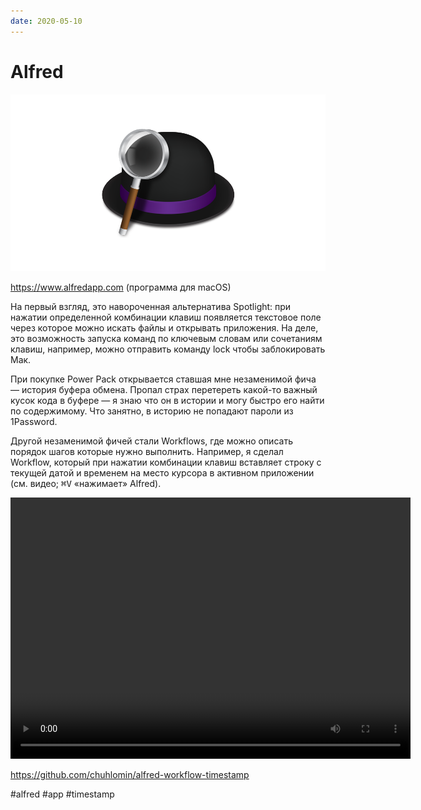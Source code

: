 ```yaml
---
date: 2020-05-10
---
```


# Alfred

![Alfred icon](alfred.png)

https://www.alfredapp.com (программа для macOS)

На первый взгляд, это навороченная альтернатива Spotlight: при нажатии определенной комбинации клавиш появляется текстовое поле через которое можно искать файлы и открывать приложения. На деле, это возможность запуска команд по ключевым словам или сочетаниям клавиш, например, можно отправить команду lock чтобы заблокировать Мак.

При покупке Power Pack открывается ставшая мне незаменимой фича — история буфера обмена.
Пропал страх перетереть какой-то важный кусок кода в буфере — я знаю что он в истории и могу быстро его найти по содержимому.
Что занятно, в историю не попадают пароли из 1Password.

Другой незаменимой фичей стали Workflows, где можно описать порядок шагов которые нужно выполнить.
Например, я сделал Workflow, который при нажатии комбинации клавиш вставляет строку с текущей датой и временем на место курсора в активном приложении (см. видео; <kbd>⌘</kbd><kbd>V</kbd> «нажимает» Alfred).

<video width="640" height="418" controls>
  <source src="alfred.mp4" type="video/mp4">
</video>

https://github.com/chuhlomin/alfred-workflow-timestamp

#alfred #app #timestamp
